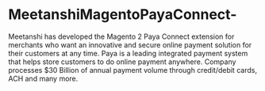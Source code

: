 # MeetanshiMagentoPayaConnect-
Meetanshi has developed the Magento 2 Paya Connect extension for merchants who want an innovative and secure online payment solution for their customers at any time. Paya is a leading integrated payment system that helps store customers to do online payment anywhere. Company processes $30 Billion of annual payment volume through credit/debit cards, ACH and many more.
